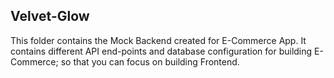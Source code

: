 ## Velvet-Glow

This folder contains the Mock Backend created for E-Commerce App. It contains different API end-points and database configuration for building E-Commerce; so that you can focus on building Frontend.
